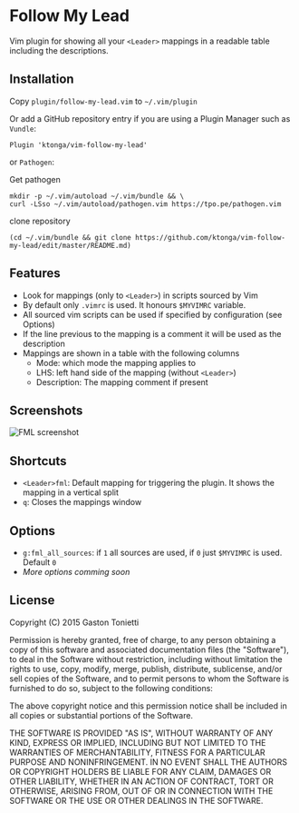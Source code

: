 Follow My Lead
==============
Vim plugin for showing all your `<Leader>` mappings in a readable table including the descriptions.

Installation
------------
Copy `plugin/follow-my-lead.vim` to `~/.vim/plugin`

Or add a GitHub repository entry if you are using a Plugin Manager such as `Vundle`:

```vim
Plugin 'ktonga/vim-follow-my-lead'
```

or `Pathogen`:

Get pathogen

```
mkdir -p ~/.vim/autoload ~/.vim/bundle && \
curl -LSso ~/.vim/autoload/pathogen.vim https://tpo.pe/pathogen.vim
```

clone repository

```
(cd ~/.vim/bundle && git clone https://github.com/ktonga/vim-follow-my-lead/edit/master/README.md)
```

Features
--------
* Look for mappings (only to `<Leader>`) in scripts sourced by Vim
* By default only `.vimrc` is used. It honours `$MYVIMRC` variable.
* All sourced vim scripts can be used if specified by configuration (see Options)
* If the line previous to the mapping is a comment it will be used as the description
* Mappings are shown in a table with the following columns
  * Mode: which mode the mapping applies to
  * LHS: left hand side of the mapping (without `<Leader>`)
  * Description: The mapping comment if present

Screenshots
-----------
![FML screenshot](http://drive.google.com/uc?export=download&id=0BxOk4ZkCuP9uUV9WbktDSV9fSG8)

Shortcuts
---------
* `<Leader>fml`: Default mapping for triggering the plugin. It shows the mapping in a vertical split
* `q`: Closes the mappings window

Options
-------
* `g:fml_all_sources`: if `1` all sources are used, if `0` just `$MYVIMRC` is used. Default `0`
* _More options comming soon_

License
-------

Copyright (C) 2015 Gaston Tonietti

Permission is hereby granted, free of charge, to any person obtaining a copy of this software and associated documentation files (the "Software"), to deal in the Software without restriction, including without limitation the rights to use, copy, modify, merge, publish, distribute, sublicense, and/or sell copies of the Software, and to permit persons to whom the Software is furnished to do so, subject to the following conditions:

The above copyright notice and this permission notice shall be included in all copies or substantial portions of the Software.

THE SOFTWARE IS PROVIDED "AS IS", WITHOUT WARRANTY OF ANY KIND, EXPRESS OR IMPLIED, INCLUDING BUT NOT LIMITED TO THE WARRANTIES OF MERCHANTABILITY, FITNESS FOR A PARTICULAR PURPOSE AND NONINFRINGEMENT. IN NO EVENT SHALL THE AUTHORS OR COPYRIGHT HOLDERS BE LIABLE FOR ANY CLAIM, DAMAGES OR OTHER LIABILITY, WHETHER IN AN ACTION OF CONTRACT, TORT OR OTHERWISE, ARISING FROM, OUT OF OR IN CONNECTION WITH THE SOFTWARE OR THE USE OR OTHER DEALINGS IN THE SOFTWARE.
